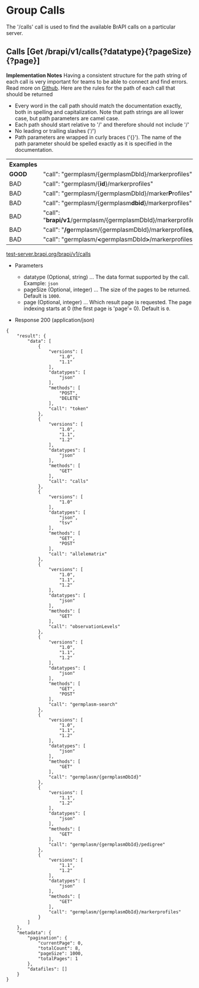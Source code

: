 # Group Calls
The '/calls' call is used to find the available BrAPI calls on a particular server. 




## Calls [Get /brapi/v1/calls{?datatype}{?pageSize}{?page}]

<strong>Implementation Notes</strong>
Having a consistent structure for the path string of each call is very important for teams to be able to connect and find errors. Read more on <a href="https://github.com/plantbreeding/API/issues/144">Github</a>.
Here are the rules for the path of each call that should be returned
<ul>       
  <li>Every word in the call path should match the documentation exactly, both in spelling and capitalization. Note that path strings are all lower case, but path parameters are camel case.</li>        
  <li>Each path should start relative to '/' and therefore should not include '/'</li>
  <li>No leading or trailing slashes ('/') </li>
  <li>Path parameters are wrapped in curly braces ('{}'). The name of the path parameter should be spelled exactly as it is specified in the documentation.</li>        
</ul>
<table>
  <tr>
    <th>Examples</th>
  </tr>
  <tr>
    <td><strong>GOOD</strong></td>
    <td>"call": "germplasm/{germplasmDbId}/markerprofiles"</td>
  </tr> 
  <tr>
    <td>BAD</td>
    <td>"call": "germplasm/{<strong>id</strong>}/markerprofiles"</td>
  </tr> 
  <tr>
    <td>BAD</td>
    <td>"call": "germplasm/{germplasmDbId}/marker<strong>P</strong>rofiles"</td>
  </tr>
  <tr>
    <td>BAD</td>
    <td>"call": "germplasm/{germplasm<strong>dbid</strong>}/markerprofiles"</td>
  </tr> 
  <tr>
    <td>BAD</td>
    <td>"call": "<strong>brapi/v1</strong>/germplasm/{germplasmDbId}/markerprofiles"</td>
  </tr>
  <tr>
    <td>BAD</td>
    <td>"call": "<strong>/g</strong>ermplasm/{germplasmDbId}/markerprofile<strong>s/</strong>"</td>
  </tr> 
  <tr>
    <td>BAD</td>
    <td>"call": "germplasm/<strong>&lt</strong>germplasmDbId<strong>&gt</strong>/markerprofiles"</td>
  </tr> 
</table>

<a href="https://test-server.brapi.org/brapi/v1/calls"> test-server.brapi.org/brapi/v1/calls</a> 

+ Parameters
    + datatype (Optional, string) ... The data format supported by the call. Example: `json`
    + pageSize (Optional, integer) ... The size of the pages to be returned. Default is `1000`.
    + page (Optional, integer) ... Which result page is requested. The page indexing starts at 0 (the first page is 'page'= 0). Default is `0`.


+ Response 200 (application/json)
```
{
    "result": {
        "data": [
            {
                "versions": [
                    "1.0",
                    "1.1"
                ],
                "datatypes": [
                    "json"
                ],
                "methods": [
                    "POST",
                    "DELETE"
                ],
                "call": "token"
            },
            {
                "versions": [
                    "1.0",
                    "1.1",
                    "1.2"
                ],
                "datatypes": [
                    "json"
                ],
                "methods": [
                    "GET"
                ],
                "call": "calls"
            },
            {
                "versions": [
                    "1.0"
                ],
                "datatypes": [
                    "json",
                    "tsv"
                ],
                "methods": [
                    "GET",
                    "POST"
                ],
                "call": "allelematrix"
            },
            {
                "versions": [
                    "1.0",
                    "1.1",
                    "1.2"
                ],
                "datatypes": [
                    "json"
                ],
                "methods": [
                    "GET"
                ],
                "call": "observationLevels"
            },
            {
                "versions": [
                    "1.0",
                    "1.1",
                    "1.2"
                ],
                "datatypes": [
                    "json"
                ],
                "methods": [
                    "GET",
                    "POST"
                ],
                "call": "germplasm-search"
            },
            {
                "versions": [
                    "1.0",
                    "1.1",
                    "1.2"
                ],
                "datatypes": [
                    "json"
                ],
                "methods": [
                    "GET"
                ],
                "call": "germplasm/{germplasmDbId}"
            },
            {
                "versions": [
                    "1.1",
                    "1.2"
                ],
                "datatypes": [
                    "json"
                ],
                "methods": [
                    "GET"
                ],
                "call": "germplasm/{germplasmDbId}/pedigree"
            },
            {
                "versions": [
                    "1.1",
                    "1.2"
                ],
                "datatypes": [
                    "json"
                ],
                "methods": [
                    "GET"
                ],
                "call": "germplasm/{germplasmDbId}/markerprofiles"
            }
        ]
    },
    "metadata": {
        "pagination": {
            "currentPage": 0,
            "totalCount": 8,
            "pageSize": 1000,
            "totalPages": 1
        },
        "datafiles": []
    }
}
```